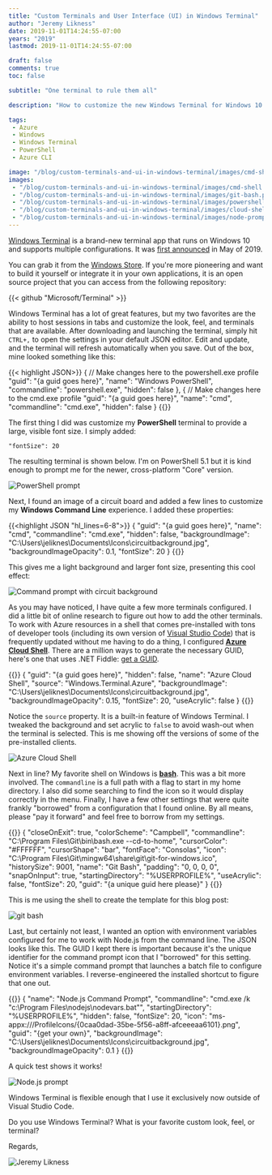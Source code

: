 ```yaml
---
title: "Custom Terminals and User Interface (UI) in Windows Terminal"
author: "Jeremy Likness"
date: 2019-11-01T14:24:55-07:00
years: "2019"
lastmod: 2019-11-01T14:24:55-07:00

draft: false
comments: true
toc: false

subtitle: "One terminal to rule them all"

description: "How to customize the new Windows Terminal for Windows 10 for custom font, look and feel, as well as setup terminals for git-bash, Node.js, PowerShell, and Azure Cloud Shell."

tags:
 - Azure 
 - Windows
 - Windows Terminal
 - PowerShell
 - Azure CLI 

image: "/blog/custom-terminals-and-ui-in-windows-terminal/images/cmd-shell.png" 
images:
 - "/blog/custom-terminals-and-ui-in-windows-terminal/images/cmd-shell.png" 
 - "/blog/custom-terminals-and-ui-in-windows-terminal/images/git-bash.png" 
 - "/blog/custom-terminals-and-ui-in-windows-terminal/images/powershell.png" 
 - "/blog/custom-terminals-and-ui-in-windows-terminal/images/cloud-shell.png" 
 - "/blog/custom-terminals-and-ui-in-windows-terminal/images/node-prompt.png" 
---
```


[Windows Terminal](https://jlik.me/gsv) is a brand-new terminal app that runs on Windows 10 and supports multiple configurations. It was [first announced](https://jlik.me/gsw) in May of 2019.

You can grab it from the <i class="fab fa-windows"></i> [Windows Store](https://jlik.me/gsv). If you're more pioneering and want to build it yourself or integrate it in your own applications, it is an open source project that you can access from the following repository:

{{< github "Microsoft/Terminal" >}}

Windows Terminal has a lot of great features, but my two favorites are the ability to host sessions in tabs and customize the look, feel, and terminals that are available. After downloading and launching the terminal, simply hit `CTRL+,` to open the settings in your default JSON editor. Edit and update, and the terminal will refresh automatically when you save. Out of the box, mine looked something like this:

{{< highlight JSON>}}
{
    // Make changes here to the powershell.exe profile
    "guid": "{a guid goes here}",
    "name": "Windows PowerShell",
    "commandline": "powershell.exe",
    "hidden": false
},
{
    // Make changes here to the cmd.exe profile
    "guid": "{a guid goes here}",
    "name": "cmd",
    "commandline": "cmd.exe",
    "hidden": false
}
{{</highlight>}}

The first thing I did was customize my **PowerShell** terminal to provide a large, visible font size. I simply added:

`"fontSize": 20`

The resulting terminal is shown below. I'm on PowerShell 5.1 but it is kind enough to prompt me for the newer, cross-platform "Core" version.

![PowerShell prompt](/blog/custom-terminals-and-ui-in-windows-terminal/images/powershell.png)

Next, I found an image of a circuit board and added a few lines to customize my **Windows Command Line** experience. I added these properties:

{{<highlight JSON "hl_lines=6-8">}}
{
    "guid": "{a guid goes here}",
    "name": "cmd",
    "commandline": "cmd.exe",
    "hidden": false,
    "backgroundImage": "C:\\Users\\jeliknes\\Documents\\Icons\\circuitbackground.jpg",
    "backgroundImageOpacity": 0.1,
    "fontSize":  20
}
{{</highlight>}}

This gives me a light background and larger font size, presenting this cool effect:

![Command prompt with circuit background](/blog/custom-terminals-and-ui-in-windows-terminal/images/cmd-shell.png)

As you may have noticed, I have quite a few more terminals configured. I did a little bit of online research to figure out how to add the other terminals. To work with Azure resources in a shell that comes pre-installed with tons of developer tools (including its own version of [Visual Studio Code](https://jlik.me/gsx)) that is frequently updated without me having to do a thing, I configured <i class="fa fa-cloud"></i> **[Azure Cloud Shell](https://jlik.me/gsy)**. There are a million ways to generate the necessary GUID, here's one that uses .NET Fiddle: [get a GUID](https://dotnetfiddle.net/UzEkEy).

{{<highlight JSON>}}
{
    "guid": "{a guid goes here}",
    "hidden": false,
    "name": "Azure Cloud Shell",
    "source": "Windows.Terminal.Azure",
    "backgroundImage": "C:\\Users\\jeliknes\\Documents\\Icons\\circuitbackground.jpg",
    "backgroundImageOpacity": 0.15,
    "fontSize": 20,
    "useAcrylic":  false
}
{{</highlight>}}

Notice the `source` property. It is a built-in feature of Windows Terminal. I tweaked the background and set acrylic to `false` to avoid wash-out when the terminal is selected. This is me showing off the versions of some of the pre-installed clients.

![Azure Cloud Shell](/blog/custom-terminals-and-ui-in-windows-terminal/images/cloud-shell.png)

Next in line? My favorite shell on Windows is <i class="fab fa-git"></i> **[bash](https://git-scm.com/downloads)**. This was a bit more involved. The `commandline` is a full path with a flag to start in my home directory. I also did some searching to find the icon so it would display correctly in the menu. Finally, I have a few other settings that were quite frankly "borrowed" from a configuration that I found online. By all means, please "pay it forward" and feel free to borrow from my settings.

{{<highlight JSON>}}
{
    "closeOnExit": true,
    "colorScheme": "Campbell",
    "commandline": "C:\\Program Files\\Git\\bin\\bash.exe --cd-to-home",
    "cursorColor": "#FFFFFF",
    "cursorShape": "bar",
    "fontFace": "Consolas",
    "icon": "C:\\Program Files\\Git\\mingw64\\share\\git\\git-for-windows.ico",
    "historySize": 9001,
    "name": "Git Bash",
    "padding": "0, 0, 0, 0",
    "snapOnInput": true,
    "startingDirectory": "%USERPROFILE%",
    "useAcrylic": false,
    "fontSize": 20,
    "guid": "{a unique guid here please}"
}
{{</highlight>}}

This is me using the shell to create the template for this blog post:

![git bash](/blog/custom-terminals-and-ui-in-windows-terminal/images/git-bash.png)

Last, but certainly not least, I wanted an option with environment variables configured for me to work with Node.js from the command line. The JSON looks like this. The GUID I kept there is important because it's the unique identifier for the command prompt icon that I "borrowed" for this setting. Notice it's a simple command prompt that launches a batch file to configure environment variables. I reverse-engineered the installed shortcut to figure that one out.

{{<highlight JSON>}}
{
    "name": "Node.js Command Prompt",
    "commandline": "cmd.exe /k \"c:\\Program Files\\nodejs\\nodevars.bat\"",
    "startingDirectory": "%USERPROFILE%",
    "hidden": false,
    "fontSize":  20,
    "icon": "ms-appx:///ProfileIcons/{0caa0dad-35be-5f56-a8ff-afceeeaa6101}.png",
    "guid": "{get your own}",
    "backgroundImage": "C:\\Users\\jeliknes\\Documents\\Icons\\circuitbackground.jpg",
    "backgroundImageOpacity": 0.1
}
{{</highlight>}}

A quick test shows it works!

![Node.js prompt](/blog/custom-terminals-and-ui-in-windows-terminal/images/node-prompt.png)

Windows Terminal is flexible enough that I use it exclusively now outside of Visual Studio Code.

Do you use Windows Terminal? What is your favorite custom look, feel, or terminal?

Regards,

![Jeremy Likness](/images/jeremylikness.gif)
